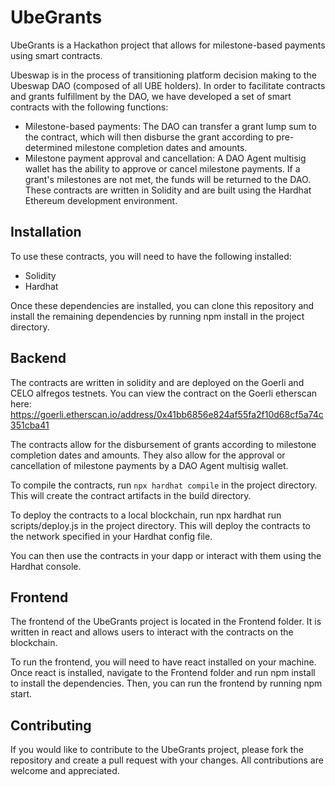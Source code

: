 # UbeGrants

UbeGrants is a Hackathon project that allows for milestone-based payments using smart contracts.

Ubeswap is in the process of transitioning platform decision making to the Ubeswap DAO (composed of all UBE holders). In order to facilitate contracts and grants fulfillment by the DAO, we have developed a set of smart contracts with the following functions:

- Milestone-based payments: The DAO can transfer a grant lump sum to the contract, which will then disburse the grant according to pre-determined milestone completion dates and amounts.
- Milestone payment approval and cancellation: A DAO Agent multisig wallet has the ability to approve or cancel milestone payments. If a grant's milestones are not met, the funds will be returned to the DAO.
These contracts are written in Solidity and are built using the Hardhat Ethereum development environment.

## Installation

To use these contracts, you will need to have the following installed:

- Solidity
- Hardhat

Once these dependencies are installed, you can clone this repository and install the remaining dependencies by running npm install in the project directory.


## Backend

The contracts are written in solidity and are deployed on the Goerli and CELO alfregos testnets. You can view the contract on the Goerli etherscan here: https://goerli.etherscan.io/address/0x41bb6856e824af55fa2f10d68cf5a74c351cba41

The contracts allow for the disbursement of grants according to milestone completion dates and amounts. They also allow for the approval or cancellation of milestone payments by a DAO Agent multisig wallet.

To compile the contracts, run `npx hardhat compile` in the project directory. This will create the contract artifacts in the build directory.

To deploy the contracts to a local blockchain, run npx hardhat run scripts/deploy.js in the project directory. This will deploy the contracts to the network specified in your Hardhat config file.

You can then use the contracts in your dapp or interact with them using the Hardhat console.

## Frontend

The frontend of the UbeGrants project is located in the Frontend folder. It is written in react and allows users to interact with the contracts on the blockchain.

To run the frontend, you will need to have react installed on your machine. Once react is installed, navigate to the Frontend folder and run npm install to install the dependencies. Then, you can run the frontend by running npm start.

## Contributing

If you would like to contribute to the UbeGrants project, please fork the repository and create a pull request with your changes. All contributions are welcome and appreciated.